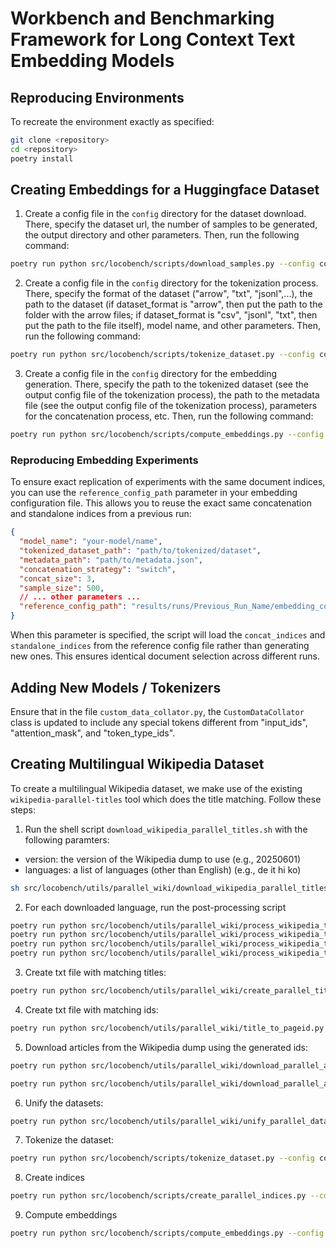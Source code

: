 # Workbench and Benchmarking Framework for Long Context Text Embedding Models

## Reproducing Environments

To recreate the environment exactly as specified:

```bash
git clone <repository>
cd <repository>
poetry install
```


## Creating Embeddings for a Huggingface Dataset
1. Create a config file in the `config` directory for the dataset download. There, specify the dataset url, the number of samples to be generated, the output directory and other parameters. Then, run the following command:
```bash
poetry run python src/locobench/scripts/download_samples.py --config config/download_samples_config_test.json
```

2. Create a config file in the `config` directory for the tokenization process. There, specify the format of the dataset ("arrow", "txt", "jsonl",...), the path to the dataset (if dataset_format is "arrow", then put the path to the folder with the arrow files; if dataset_format is "csv", "jsonl", "txt", then put the path to the file itself), model name, and other parameters. Then, run the following command:
```bash
poetry run python src/locobench/scripts/tokenize_dataset.py --config config/tokenization_config_test.json
```

3. Create a config file in the `config` directory for the embedding generation. There, specify the path to the tokenized dataset (see the output config file of the tokenization process), the path to the metadata file (see the output config file of the tokenization process), parameters for the concatenation process, etc. Then, run the following command:
```bash
poetry run python src/locobench/scripts/compute_embeddings.py --config config/embedding_config_test.json
```

### Reproducing Embedding Experiments

To ensure exact replication of experiments with the same document indices, you can use the `reference_config_path` parameter in your embedding configuration file. This allows you to reuse the exact same concatenation and standalone indices from a previous run:

```json
{
  "model_name": "your-model/name",
  "tokenized_dataset_path": "path/to/tokenized/dataset",
  "metadata_path": "path/to/metadata.json",
  "concatenation_strategy": "switch",
  "concat_size": 3,
  "sample_size": 500,
  // ... other parameters ...
  "reference_config_path": "results/runs/Previous_Run_Name/embedding_config.json"
}
```

When this parameter is specified, the script will load the `concat_indices` and `standalone_indices` from the reference config file rather than generating new ones. This ensures identical document selection across different runs.


##  Adding New Models / Tokenizers

Ensure that in the file `custom_data_collator.py`, the `CustomDataCollator` class is updated to include any special tokens different from "input_ids", "attention_mask", and "token_type_ids".


## Creating Multilingual Wikipedia Dataset
To create a multilingual Wikipedia dataset, we make use of the existing `wikipedia-parallel-titles` tool which does the title matching. Follow these steps:
1. Run the shell script `download_wikipedia_parallel_titles.sh` with the following paramters:
- version: the version of the Wikipedia dump to use (e.g., 20250601)
- languages: a list of languages (other than English) (e.g., de it hi ko)
```bash
sh src/locobench/utils/parallel_wiki/download_wikipedia_parallel_titles.sh 20250601 de it hi ko
```

2. For each downloaded language, run the post-processing script

```bash
poetry run python src/locobench/utils/parallel_wiki/process_wikipedia_titles.py data/_wiki_parallel_titles/de_titles.txt
poetry run python src/locobench/utils/parallel_wiki/process_wikipedia_titles.py data/_wiki_parallel_titles/it_titles.txt
poetry run python src/locobench/utils/parallel_wiki/process_wikipedia_titles.py data/_wiki_parallel_titles/hi_titles.txt
poetry run python src/locobench/utils/parallel_wiki/process_wikipedia_titles.py data/_wiki_parallel_titles/ko_titles.txt
```
3. Create txt file with matching titles:
```bash
poetry run python src/locobench/utils/parallel_wiki/create_parallel_titles.py data/_wiki_parallel_titles/de_titles_processed.txt data/_wiki_parallel_titles/it_titles_processed.txt data/_wiki_parallel_titles/ko_titles_processed.txt data/_wiki_parallel_titles/hi_titles_processed.txt --output_dir data/_wiki_parallel_titles/parallel_matches
```

4. Create txt file with matching ids:
```bash
poetry run python src/locobench/utils/parallel_wiki/title_to_pageid.py data/_wiki_parallel_titles/parallel_matches/parallel_titles_en_de_hi_it_ko.txt
```

5. Download articles from the Wikipedia dump using the generated ids:
```bash
poetry run python src/locobench/utils/parallel_wiki/download_parallel_articles.py data/_wiki_parallel_titles/parallel_matches/parallel_ids_en_de_hi_it_ko.txt 

poetry run python src/locobench/utils/parallel_wiki/download_parallel_articles_title_match.py data/_wiki_parallel_titles/parallel_matches/parallel_titles_en_de_hi_it_ko.txt --languages en
```

6. Unify the datasets:
```bash
poetry run python src/locobench/utils/parallel_wiki/unify_parallel_datasets.py --dataset1 data/_wiki_parallel_titles/parallel_matches/parallel_articles_en_de_hi_it_ko.parquet --dataset2 data/_wiki_parallel_titles/parallel_matches/parallel_articles_titleMatch_en.parquet --parallel_ids data/_wiki_parallel_titles/parallel_matches/parallel_ids_en_de_hi_it_ko.txt
```

7. Tokenize the dataset:
```bash
poetry run python src/locobench/scripts/tokenize_dataset.py --config config/tokenization_config_wiki_parallel.json
```

8. Create indices
```bash
poetry run python src/locobench/scripts/create_parallel_indices.py --config config/wiki_parallel/creation_indices_config_en_de_hi_it_ko_3_1000_2000_70p.json
```
9. Compute embeddings
```bash
poetry run python src/locobench/scripts/compute_embeddings.py --config config/embedding_config_wiki_parallel_1_en_de.json
```